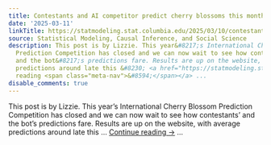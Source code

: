 ```yaml
---
title: Contestants and AI competitor predict cherry blossoms this month!
date: '2025-03-11'
linkTitle: https://statmodeling.stat.columbia.edu/2025/03/10/contestants-and-ai-competitor-predict-cherry-blossoms-this-month/
source: Statistical Modeling, Causal Inference, and Social Science
description: This post is by Lizzie. This year&#8217;s International Cherry Blossom
  Prediction Competition has closed and we can now wait to see how contestants&#8217;
  and the bot&#8217;s predictions fare. Results are up on the website, with average
  predictions around late this &#8230; <a href="https://statmodeling.stat.columbia.edu/2025/03/10/contestants-and-ai-competitor-predict-cherry-blossoms-this-month/">Continue
  reading <span class="meta-nav">&#8594;</span></a> ...
disable_comments: true
---
```

This post is by Lizzie. This year&#8217;s International Cherry Blossom Prediction Competition has closed and we can now wait to see how contestants&#8217; and the bot&#8217;s predictions fare. Results are up on the website, with average predictions around late this &#8230; <a href="https://statmodeling.stat.columbia.edu/2025/03/10/contestants-and-ai-competitor-predict-cherry-blossoms-this-month/">Continue reading <span class="meta-nav">&#8594;</span></a> ...